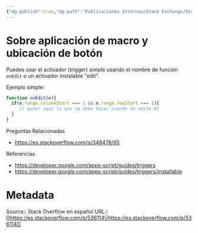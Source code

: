 ```yaml
---
{"dg-publish":true,"dg-path":"Publicaciones Externas/Stack Exchange/Stack Overflow en español/es.stackoverflow.com-536114.md","permalink":"/publicaciones-externas/stack-exchange/stack-overflow-en-espanol/es-stackoverflow-com-536114/","title":"Sobre aplicación de macro y ubicación de botón","hide":true,"noteIcon":"\"0\"","created":"2024-04-03T12:49:10.355-06:00","updated":"2024-04-05T16:43:57.742-06:00"}
---
```


# Sobre aplicación de macro y ubicación de botón

Puedes usar el activador (trigger) simple usando el nombre de función `onEdit` o un activador instalable "edit".

Ejemplo simple:

```javascript
function onEdit(e){
  if(e.range.columnStart === 1 && e.range.rowStart === 1){
     // poner aquí lo que se debe hacer cuando se edite A1
  }
}
```
Preguntas Relacionadas

- https://es.stackoverflow.com/q/348476/65

Referencias

- https://developer.google.com/apps-script/guides/triggers
- https://developer.google.com/apps-script/guides/triggers/installable

# Metadata
Source:: Stack Overflow en español
URL:: [[https://es.stackoverflow.com/q/536114\|https://es.stackoverflow.com/q/536114]]

